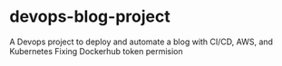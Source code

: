 # devops-blog-project
A Devops project to deploy and automate a blog with CI/CD, AWS, and Kubernetes
Fixing Dockerhub token permision
